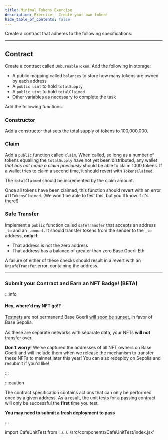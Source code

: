 ```yaml
---
title: Minimal Tokens Exercise
description: Exercise - Create your own token!
hide_table_of_contents: false
---
```


Create a contract that adheres to the following specifications.

---

## Contract

Create a contract called `UnburnableToken`. Add the following in storage:

- A public mapping called `balances` to store how many tokens are owned by each address
- A `public uint` to hold `totalSupply`
- A `public uint` to hold `totalClaimed`
- Other variables as necessary to complete the task

Add the following functions.

### Constructor

Add a constructor that sets the total supply of tokens to 100,000,000.

### Claim

Add a `public` function called `claim`. When called, so long as a number of tokens equalling the `totalSupply` have not yet been distributed, any wallet _that has not made a claim previously_ should be able to claim 1000 tokens. If a wallet tries to claim a second time, it should revert with `TokensClaimed`.

The `totalClaimed` should be incremented by the claim amount.

Once all tokens have been claimed, this function should revert with an error `AllTokensClaimed`. (We won't be able to test this, but you'll know if it's there!)

### Safe Transfer

Implement a `public` function called `safeTransfer` that accepts an address `_to` and an `_amount`. It should transfer tokens from the sender to the `_to` address, **only if**:

- That address is not the zero address
- That address has a balance of greater than zero Base Goerli Eth

A failure of either of these checks should result in a revert with an `UnsafeTransfer` error, containing the address.

---

### Submit your Contract and Earn an NFT Badge! (BETA)

:::info

#### Hey, where'd my NFT go!?

[Testnets](../deployment-to-testnet/test-networks) are not permanent! Base Goerli [will soon be sunset](https://base.mirror.xyz/kkz1-KFdUwl0n23PdyBRtnFewvO48_m-fZNzPMJehM4), in favor of Base Sepolia.

As these are separate networks with separate data, your NFTs **will not** transfer over.

**Don't worry!** We've captured the addresses of all NFT owners on Base Goerli and will include them when we release the mechanism to transfer these NFTs to mainnet later this year! You can also redeploy on Sepolia and resubmit if you'd like!

:::

:::caution

The contract specification contains actions that can only be performed once by a given address. As a result, the unit tests for a passing contract will only be successful the **first** time you test.

**You may need to submit a fresh deployment to pass**

:::

import CafeUnitTest from '../../../src/components/CafeUnitTest/index.jsx'

<CafeUnitTest nftNum={13}/>
